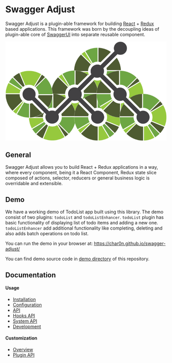 # Swagger Adjust

Swagger Adjust is a plugin-able framework for building [React](https://reactjs.org/) + [Redux](https://redux.js.org/) based applications.
This framework was born by the decoupling ideas of plugin-able core of [SwaggerUI](https://github.com/swagger-api/swagger-ui) into 
separate reusable component.

<p align="center">
  <img alt="Logo borrowed from: https://www.reprezen.com/blog/pluggable-extensions-to-the-openapi-specification-language" src="https://raw.githubusercontent.com/char0n/swagger-adjust/main/logo.png">
</p>

## General

Swagger Adjust allows you to build React + Redux applications in a way, where every component, being
it a React Component, Redux state slice composed of actions, selector, reducers or general business
logic is overridable and extensible. 

## Demo

We have a working demo of TodoList app built using this library. The demo consist of two
plugins: `todoList` and `todoListEnhancer`. `todoList` plugin has basic functionality 
of displaying list of todo items and adding a new one. `todoListEnhancer` add additional
functionality like completing, deleting and also adds batch operations on todo list.

You can run the demo in your browser at: https://char0n.github.io/swagger-adjust/

You can find demo source code in [demo directory](https://github.com/char0n/swagger-adjust/tree/main/demo/src) of this repository.

## Documentation

#### Usage

- [Installation](docs/usage/installation.md)
- [Configuration](docs/usage/configuration.md)
- [API](docs/usage/api.md)
- [Hooks API](docs/usage/hooks-api.md)
- [System API](docs/usage/system-api.md)
- [Development](docs/usage/development.md)

#### Customization

- [Overview](docs/customization/overview.md)
- [Plugin API](docs/customization/plugin-api.md)
